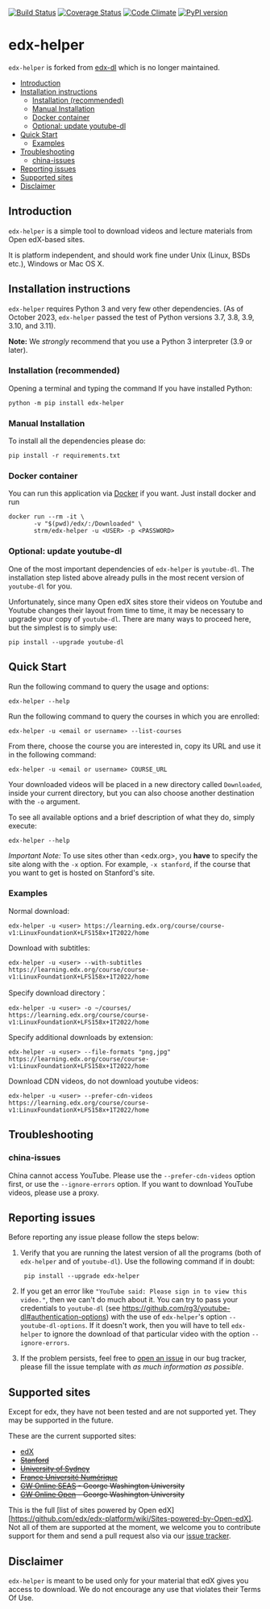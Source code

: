 [![Build Status](https://github.com/csyezheng/edx-helper/workflows/Run%20Unit%20Tests/badge.svg)](https://github.com/csyezheng/edx-helper/actions/workflows/)
[![Coverage Status](https://coveralls.io/repos/csyezheng/edx-helper/badge.svg?branch=main&service=github)](https://coveralls.io/github/csyezheng/edx-helper?branch=master)
[![Code Climate](https://codeclimate.com/github/csyezheng/edx-helper/badges/gpa.svg)](https://codeclimate.com/github/csyezheng/edx-helper)
[![PyPI version](https://badge.fury.io/py/edx-helper.svg)](https://badge.fury.io/py/edx-helper)

# edx-helper

`edx-helper` is forked from [edx-dl](https://github.com/coursera-dl/edx-dl) which is no longer maintained.

<!-- TOC -->

  * [Introduction](#introduction)
  * [Installation instructions](#installation-instructions)
    + [Installation (recommended)](#installation-recommended)
    + [Manual Installation](#manual-installation)
    + [Docker container](#docker-container)
    + [Optional: update youtube-dl](#optional-update-youtube-dl)
  * [Quick Start](#quick-start)
    + [Examples](#examples)
  * [Troubleshooting](#troubleshooting)
    + [china-issues](#china-issues)
  * [Reporting issues](#reporting-issues)
  * [Supported sites](#supported-sites)
  * [Disclaimer](#disclaimer)

  <!-- /TOC -->



## Introduction

`edx-helper` is a simple tool to download videos and lecture materials from Open
edX-based sites.  

It is platform independent, and should work fine under Unix (Linux, BSDs etc.), Windows or Mac OS X.

## Installation instructions

`edx-helper` requires Python 3 and very few other dependencies. (As of October 2023, `edx-helper` passed the test of Python versions 3.7, 3.8, 3.9, 3.10, and 3.11).

**Note:** We *strongly* recommend that you use a Python 3 interpreter (3.9
or later).

### Installation (recommended)

Opening a terminal and typing the command If you have installed Python:

    python -m pip install edx-helper

### Manual Installation

To install all the dependencies please do:

    pip install -r requirements.txt

### Docker container

You can run this application via [Docker](https://docker.com) if you want. Just install docker and run

```
docker run --rm -it \
       -v "$(pwd)/edx/:/Downloaded" \
       strm/edx-helper -u <USER> -p <PASSWORD>
```

### Optional: update youtube-dl

One of the most important dependencies of `edx-helper` is `youtube-dl`. The
installation step listed above already pulls in the most recent version of
`youtube-dl` for you.

Unfortunately, since many Open edX sites store their videos on Youtube and
Youtube changes their layout from time to time, it may be necessary to
upgrade your copy of `youtube-dl`.  There are many ways to proceed here, but
the simplest is to simply use:

    pip install --upgrade youtube-dl

## Quick Start

Run the following command to query the usage and options:

```
edx-helper --help
```

Run the following command to query the courses in which you are enrolled:

    edx-helper -u <email or username> --list-courses

From there, choose the course you are interested in, copy its URL and use it
in the following command:

    edx-helper -u <email or username> COURSE_URL

Your downloaded videos will be placed in a new directory called
`Downloaded`, inside your current directory, but you can also choose another
destination with the `-o` argument.

To see all available options and a brief description of what they do, simply
execute:

    edx-helper --help

*Important Note:* To use sites other than <edx.org>, you **have** to specify the
site along with the `-x` option. For example, `-x stanford`, if the course
that you want to get is hosted on Stanford's site.

### Examples

Normal download:

```
edx-helper -u <user> https://learning.edx.org/course/course-v1:LinuxFoundationX+LFS158x+1T2022/home
```

Download with subtitles:

```
edx-helper -u <user> --with-subtitles https://learning.edx.org/course/course-v1:LinuxFoundationX+LFS158x+1T2022/home
```

Specify download directory：

```
edx-helper -u <user> -o ~/courses/ https://learning.edx.org/course/course-v1:LinuxFoundationX+LFS158x+1T2022/home
```

Specify additional downloads by extension:

```
edx-helper -u <user> --file-formats "png,jpg" https://learning.edx.org/course/course-v1:LinuxFoundationX+LFS158x+1T2022/home
```

Download CDN videos, do not download youtube videos:

```
edx-helper -u <user> --prefer-cdn-videos https://learning.edx.org/course/course-v1:LinuxFoundationX+LFS158x+1T2022/home
```

## Troubleshooting

### china-issues

China cannot access YouTube. Please use the  `--prefer-cdn-videos`  option first, or use the `--ignore-errors` option. If you want to download YouTube videos, please use a proxy.

## Reporting issues

Before reporting any issue please follow the steps below:

1. Verify that you are running the latest version of all the programs (both of `edx-helper` and of `youtube-dl`).  Use the following command if in doubt:

        pip install --upgrade edx-helper
   
2. If you get an error like `"YouTube said: Please sign in to view this video."`, then we can't do much about it. You can try to pass your credentials to `youtube-dl` (see https://github.com/rg3/youtube-dl#authentication-options) with the use of `edx-helper`'s option `--youtube-dl-options`. If it doesn't work, then you will have to tell `edx-helper` to ignore the download of that particular video with the option `--ignore-errors`.
   
3. If the problem persists, feel free to [open an issue](https://github.com/csyezheng/edx-helper/issues) in our bug tracker, please fill the issue template with *as much information as
possible*.

## Supported sites

Except for edx, they have not been tested and are not supported yet. They may be supported in the future.

These are the current supported sites:

- [edX](http://edx.org)
- ~~[Stanford](http://lagunita.stanford.edu/)~~
- ~~[University of Sydney](http://online.it.usyd.edu.au)~~
- ~~[France Université Numérique](https://www.france-universite-numerique-mooc.fr/)~~
- ~~[GW Online SEAS](http://openedx.seas.gwu.edu/) - George Washington University~~
- ~~[GW Online Open](http://mooc.online.gwu.edu/) - George Washington University~~

This is the full [list of sites powered by Open edX][https://github.com/edx/edx-platform/wiki/Sites-powered-by-Open-edX]. Not all of them are supported at the moment, we welcome you to contribute support for them
and send a pull request also via our [issue tracker](https://github.com/csyezheng/edx-helper/issues).

## Disclaimer

`edx-helper` is meant to be used only for your material that edX gives you access to download. We do not encourage any use that violates their Terms Of Use.
